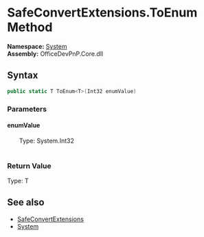 # SafeConvertExtensions.ToEnum Method  
  

**Namespace:** [System](System.md)  
**Assembly:** OfficeDevPnP.Core.dll  
## Syntax
```C#
public static T ToEnum<T>(Int32 enumValue)
```
### Parameters
#### enumValue  
&emsp;&emsp;Type: System.Int32  
&emsp;&emsp;  

  

### Return Value
Type: T  

## See also
- [SafeConvertExtensions](System.SafeConvertExtensions.md) 
- [System](System.md) 
